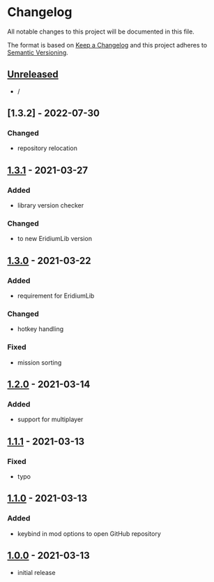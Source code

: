 # Changelog

All notable changes to this project will be documented in this file.

The format is based on [Keep a Changelog][keep a changelog] and this project adheres to [Semantic Versioning][semantic versioning].

## [Unreleased]

- /

## [1.3.2] - 2022-07-30

### Changed
- repository relocation


## [1.3.1] - 2021-03-27

### Added
- library version checker

### Changed
- to new EridiumLib version


## [1.3.0] - 2021-03-22

### Added
- requirement for EridiumLib

### Changed
- hotkey handling

### Fixed
- mission sorting


## [1.2.0] - 2021-03-14

### Added
- support for multiplayer


## [1.1.1] - 2021-03-13

### Fixed
- typo


## [1.1.0] - 2021-03-13

### Added
- keybind in mod options to open GitHub repository


## [1.0.0] - 2021-03-13
- initial release

<!-- Links -->
[keep a changelog]: https://keepachangelog.com/
[semantic versioning]: https://semver.org/

<!-- Versions -->
[unreleased]: https://github.com/DAmNRelentless/bl2-missionselector/compare/v1.0.0...HEAD
[released]: https://github.com/DAmNRelentless/bl2-missionselector/releases
[1.3.1]: https://github.com/DAmNRelentless/bl2-missionselector/compare/v1.3.0..v1.3.1
[1.3.0]: https://github.com/DAmNRelentless/bl2-missionselector/compare/v1.2.0..v1.3.0
[1.2.0]: https://github.com/DAmNRelentless/bl2-missionselector/compare/v1.1.1..v1.2.0
[1.1.1]: https://github.com/DAmNRelentless/bl2-missionselector/compare/v1.1.0..v1.1.1
[1.1.0]: https://github.com/DAmNRelentless/bl2-missionselector/compare/v1.0.0..v1.1.0
[1.0.0]: https://github.com/DAmNRelentless/bl2-missionselector/releases/v1.0.0
